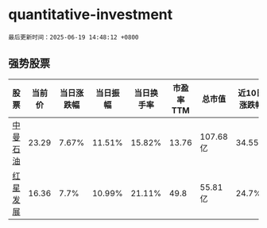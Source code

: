 # quantitative-investment

`最后更新时间：2025-06-19 14:48:12 +0800`

## 强势股票

|股票|当前价|当日涨跌幅|当日振幅|当日换手率|市盈率TTM|总市值|近10日涨跌幅|
|----|----|----|----|----|----|----|----|
|[中曼石油](https://xueqiu.com/S/SH603619)|23.29|7.67%|11.51%|15.82%|13.76|107.68亿|34.55%|
|[红星发展](https://xueqiu.com/S/SH600367)|16.36|7.7%|10.99%|21.11%|49.8|55.81亿|24.7%|
